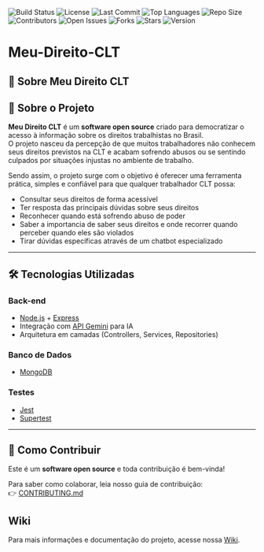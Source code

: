 ![Build Status](https://github.com/jessica-leoa/Meu-Direito-CLT/actions/workflows/main.yml/badge.svg)
![License](https://img.shields.io/github/license/jessica-leoa/Meu-Direito-CLT)
![Last Commit](https://img.shields.io/github/last-commit/jessica-leoa/Meu-Direito-CLT)
![Top Languages](https://img.shields.io/github/languages/top/jessica-leoa/Meu-Direito-CLT)
![Repo Size](https://img.shields.io/github/repo-size/jessica-leoa/Meu-Direito-CLT)
![Contributors](https://img.shields.io/github/contributors/jessica-leoa/Meu-Direito-CLT)
![Open Issues](https://img.shields.io/github/issues/jessica-leoa/Meu-Direito-CLT)
![Forks](https://img.shields.io/github/forks/jessica-leoa/Meu-Direito-CLT)
![Stars](https://img.shields.io/github/stars/jessica-leoa/Meu-Direito-CLT)
![Version](https://img.shields.io/github/v/tag/jessica-leoa/Meu-Direito-CLT)
# Meu-Direito-CLT

## 📖 Sobre Meu Direito CLT

## 📖 Sobre o Projeto
**Meu Direito CLT** é um **software open source** criado para democratizar o acesso à informação sobre os direitos trabalhistas no Brasil.  
O projeto nasceu da percepção de que muitos trabalhadores não conhecem seus direitos previstos na CLT e acabam sofrendo abusos ou se sentindo culpados por situações injustas no ambiente de trabalho.    

Sendo assim, o projeto surge com o objetivo é oferecer uma ferramenta prática, simples e confiável para que qualquer trabalhador CLT possa:
- Consultar seus direitos de forma acessível
- Ter resposta das principais dúvidas sobre seus direitos 
- Reconhecer quando está sofrendo abuso de poder
- Saber a importancia de saber seus direitos e onde recorrer quando perceber quando eles são violados
- Tirar dúvidas específicas através de um chatbot especializado

---

## 🛠️ Tecnologias Utilizadas

### Back-end
- [Node.js](https://nodejs.org/) + [Express](https://expressjs.com/)  
- Integração com [API Gemini](https://ai.google.dev/) para IA  
- Arquitetura em camadas (Controllers, Services, Repositories)

### Banco de Dados
- [MongoDB](https://www.mongodb.com/)

### Testes
- [Jest](https://jestjs.io/)  
- [Supertest](https://github.com/ladjs/supertest)  

---

## 🤝 Como Contribuir

Este é um **software open source** e toda contribuição é bem-vinda!  

Para saber como colaborar, leia nosso guia de contribuição:  
👉 [CONTRIBUTING.md](CONTRIBUTING.md)

## Wiki
Para mais informações e documentação do projeto, acesse nossa [Wiki](https://github.com/jessica-leoa/Meu-Direito-CLT).